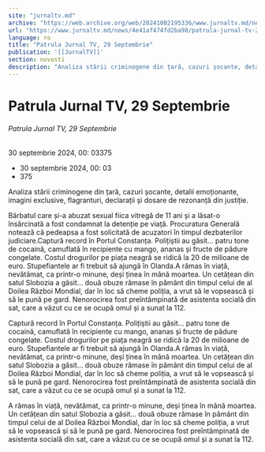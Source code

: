 ```yaml
---
site: "jurnaltv.md"
archive: "https://web.archive.org/web/20241002195336/www.jurnaltv.md/news/4e41af474fd2ba98/patrula-jurnal-tv-29-septembrie.html"
url: "https://www.jurnaltv.md/news/4e41af474fd2ba98/patrula-jurnal-tv-29-septembrie.html"
language: ro
title: "Patrula Jurnal TV, 29 Septembrie"
publication: '[[JurnalTV]]'
section: novosti
description: "Analiza stării criminogene din țară, cazuri șocante, detalii emoționante, imagini exclusive, flagranturi, declarații și dosare de rezonanță din justiție."
---
```


# Patrula Jurnal TV, 29 Septembrie

###### Patrula Jurnal TV, 29 Septembrie

30 septembrie 2024, 00: 03375

- 30 septembrie 2024, 00: 03
- 375

Analiza stării criminogene din țară, cazuri șocante, detalii emoționante, imagini exclusive, flagranturi, declarații și dosare de rezonanță din justiție.

Bărbatul care și-a abuzat sexual fiica vitregă de 11 ani și a lăsat-o însărcinată a fost condamnat la detenție pe viață. Procuratura Generală notează că pedeapsa a fost solicitată de acuzatori în timpul dezbaterilor judiciare.Captură record în Portul Constanța. Polițiștii au găsit... patru tone de cocaină, camuflată în recipiente cu mango, ananas și fructe de pădure congelate. Costul drogurilor pe piața neagră se ridică la 20 de milioane de euro. Stupefiantele ar fi trebuit să ajungă în Olanda.A rămas în viață, nevătămat, ca printr-o minune, deși ținea în mână moartea. Un cetățean din satul Slobozia a găsit... două obuze rămase în pământ din timpul celui de al Doilea Război Mondial, dar în loc să cheme poliția, a vrut să le vopsească și să le pună pe gard. Nenorocirea fost preîntâmpinată de asistenta socială din sat, care a văzut cu ce se ocupă omul și a sunat la 112.

Captură record în Portul Constanța. Polițiștii au găsit... patru tone de cocaină, camuflată în recipiente cu mango, ananas și fructe de pădure congelate. Costul drogurilor pe piața neagră se ridică la 20 de milioane de euro. Stupefiantele ar fi trebuit să ajungă în Olanda.A rămas în viață, nevătămat, ca printr-o minune, deși ținea în mână moartea. Un cetățean din satul Slobozia a găsit... două obuze rămase în pământ din timpul celui de al Doilea Război Mondial, dar în loc să cheme poliția, a vrut să le vopsească și să le pună pe gard. Nenorocirea fost preîntâmpinată de asistenta socială din sat, care a văzut cu ce se ocupă omul și a sunat la 112.

A rămas în viață, nevătămat, ca printr-o minune, deși ținea în mână moartea. Un cetățean din satul Slobozia a găsit... două obuze rămase în pământ din timpul celui de al Doilea Război Mondial, dar în loc să cheme poliția, a vrut să le vopsească și să le pună pe gard. Nenorocirea fost preîntâmpinată de asistenta socială din sat, care a văzut cu ce se ocupă omul și a sunat la 112.
